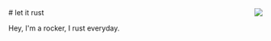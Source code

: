<img src="http://ooo.0o0.ooo/2015/12/23/567a785414349.png" align="right"/>
# let it rust

Hey, I'm a rocker, I rust everyday.
